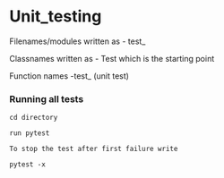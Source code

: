 # Unit_testing

Filenames/modules written as - test_

Classnames written as - Test which is the starting point

Function names -test_ (unit test)


### Running all tests

```
cd directory

run pytest

To stop the test after first failure write

pytest -x
```
